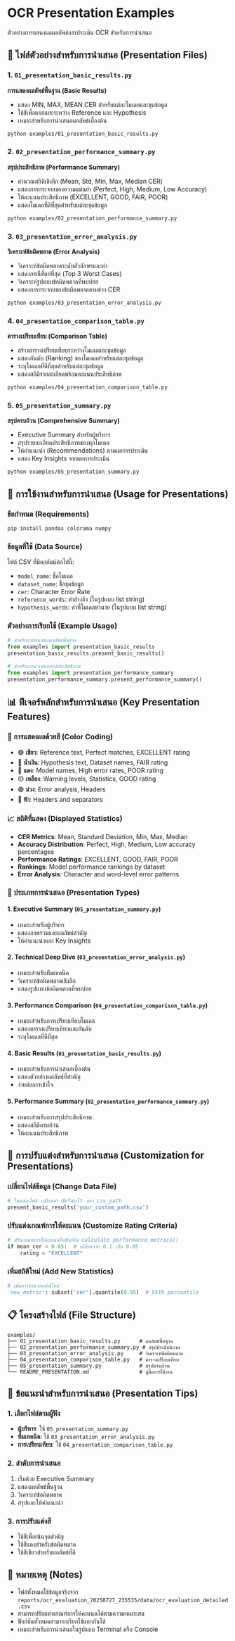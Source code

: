# OCR Presentation Examples

ตัวอย่างการแสดงผลผลลัพธ์การประเมิน OCR สำหรับการนำเสนอ

## 📁 ไฟล์ตัวอย่างสำหรับการนำเสนอ (Presentation Files)

### 1. `01_presentation_basic_results.py`
**การแสดงผลลัพธ์พื้นฐาน (Basic Results)**
- แสดง MIN, MAX, MEAN CER สำหรับแต่ละโมเดลและชุดข้อมูล
- ใช้สีเพื่อแยกแยะระหว่าง Reference และ Hypothesis
- เหมาะสำหรับการนำเสนอผลลัพธ์เบื้องต้น

```bash
python examples/01_presentation_basic_results.py
```

### 2. `02_presentation_performance_summary.py`
**สรุปประสิทธิภาพ (Performance Summary)**
- คำนวณสถิติเชิงลึก (Mean, Std, Min, Max, Median CER)
- แสดงการกระจายของความแม่นยำ (Perfect, High, Medium, Low Accuracy)
- ให้คะแนนประสิทธิภาพ (EXCELLENT, GOOD, FAIR, POOR)
- แสดงโมเดลที่ดีที่สุดสำหรับแต่ละชุดข้อมูล

```bash
python examples/02_presentation_performance_summary.py
```

### 3. `03_presentation_error_analysis.py`
**วิเคราะห์ข้อผิดพลาด (Error Analysis)**
- วิเคราะห์ข้อผิดพลาดระดับตัวอักษรและคำ
- แสดงกรณีที่แย่ที่สุด (Top 3 Worst Cases)
- วิเคราะห์รูปแบบข้อผิดพลาดที่พบบ่อย
- แสดงการกระจายของข้อผิดพลาดตามช่วง CER

```bash
python examples/03_presentation_error_analysis.py
```

### 4. `04_presentation_comparison_table.py`
**ตารางเปรียบเทียบ (Comparison Table)**
- สร้างตารางเปรียบเทียบระหว่างโมเดลและชุดข้อมูล
- แสดงอันดับ (Ranking) ของโมเดลสำหรับแต่ละชุดข้อมูล
- ระบุโมเดลที่ดีที่สุดสำหรับแต่ละชุดข้อมูล
- แสดงสถิติรายละเอียดพร้อมคะแนนประสิทธิภาพ

```bash
python examples/04_presentation_comparison_table.py
```

### 5. `05_presentation_summary.py`
**สรุปครบถ้วน (Comprehensive Summary)**
- Executive Summary สำหรับผู้บริหาร
- สรุปรายละเอียดประสิทธิภาพของทุกโมเดล
- ให้คำแนะนำ (Recommendations) ตามผลการประเมิน
- แสดง Key Insights จากผลการประเมิน

```bash
python examples/05_presentation_summary.py
```

## 🎯 การใช้งานสำหรับการนำเสนอ (Usage for Presentations)

### ข้อกำหนด (Requirements)
```bash
pip install pandas colorama numpy
```

### ข้อมูลที่ใช้ (Data Source)
ไฟล์ CSV ที่มีคอลัมน์ต่อไปนี้:
- `model_name`: ชื่อโมเดล
- `dataset_name`: ชื่อชุดข้อมูล
- `cer`: Character Error Rate
- `reference_words`: คำอ้างอิง (ในรูปแบบ list string)
- `hypothesis_words`: คำที่โมเดลทำนาย (ในรูปแบบ list string)

### ตัวอย่างการเรียกใช้ (Example Usage)

```python
# สำหรับการนำเสนอผลลัพธ์พื้นฐาน
from examples import presentation_basic_results
presentation_basic_results.present_basic_results()

# สำหรับการนำเสนอสรุปประสิทธิภาพ
from examples import presentation_performance_summary
presentation_performance_summary.present_performance_summary()
```

## 📊 ฟีเจอร์หลักสำหรับการนำเสนอ (Key Presentation Features)

### 🎨 การแสดงผลด้วยสี (Color Coding)
- 🟢 **เขียว**: Reference text, Perfect matches, EXCELLENT rating
- 🔵 **น้ำเงิน**: Hypothesis text, Dataset names, FAIR rating
- 🔴 **แดง**: Model names, High error rates, POOR rating
- 🟡 **เหลือง**: Warning levels, Statistics, GOOD rating
- 🟣 **ม่วง**: Error analysis, Headers
- 🔵 **ฟ้า**: Headers and separators

### 📈 สถิติที่แสดง (Displayed Statistics)
- **CER Metrics**: Mean, Standard Deviation, Min, Max, Median
- **Accuracy Distribution**: Perfect, High, Medium, Low accuracy percentages
- **Performance Ratings**: EXCELLENT, GOOD, FAIR, POOR
- **Rankings**: Model performance rankings by dataset
- **Error Analysis**: Character and word-level error patterns

### 🎯 ประเภทการนำเสนอ (Presentation Types)

#### 1. **Executive Summary** (`05_presentation_summary.py`)
- เหมาะสำหรับผู้บริหาร
- แสดงภาพรวมและผลลัพธ์สำคัญ
- ให้คำแนะนำและ Key Insights

#### 2. **Technical Deep Dive** (`03_presentation_error_analysis.py`)
- เหมาะสำหรับทีมเทคนิค
- วิเคราะห์ข้อผิดพลาดเชิงลึก
- แสดงรูปแบบข้อผิดพลาดที่พบบ่อย

#### 3. **Performance Comparison** (`04_presentation_comparison_table.py`)
- เหมาะสำหรับการเปรียบเทียบโมเดล
- แสดงตารางเปรียบเทียบและอันดับ
- ระบุโมเดลที่ดีที่สุด

#### 4. **Basic Results** (`01_presentation_basic_results.py`)
- เหมาะสำหรับการนำเสนอเบื้องต้น
- แสดงตัวอย่างผลลัพธ์ที่สำคัญ
- ง่ายต่อการเข้าใจ

#### 5. **Performance Summary** (`02_presentation_performance_summary.py`)
- เหมาะสำหรับการสรุปประสิทธิภาพ
- แสดงสถิติครบถ้วน
- ให้คะแนนประสิทธิภาพ

## 🔧 การปรับแต่งสำหรับการนำเสนอ (Customization for Presentations)

### เปลี่ยนไฟล์ข้อมูล (Change Data File)
```python
# ในแต่ละไฟล์ เปลี่ยนค่า default ของ csv_path
present_basic_results('your_custom_path.csv')
```

### ปรับแต่งเกณฑ์การให้คะแนน (Customize Rating Criteria)
```python
# ปรับเกณฑ์การให้คะแนนในฟังก์ชัน calculate_performance_metrics()
if mean_cer < 0.05:  # เปลี่ยนจาก 0.1 เป็น 0.05
    rating = "EXCELLENT"
```

### เพิ่มสถิติใหม่ (Add New Statistics)
```python
# เพิ่มการคำนวณสถิติใหม่
'new_metric': subset['cer'].quantile(0.95)  # 95th percentile
```

## 📋 โครงสร้างไฟล์ (File Structure)

```
examples/
├── 01_presentation_basic_results.py      # ผลลัพธ์พื้นฐาน
├── 02_presentation_performance_summary.py # สรุปประสิทธิภาพ
├── 03_presentation_error_analysis.py     # วิเคราะห์ข้อผิดพลาด
├── 04_presentation_comparison_table.py   # ตารางเปรียบเทียบ
├── 05_presentation_summary.py            # สรุปครบถ้วน
└── README_PRESENTATION.md                # คู่มือการใช้งาน
```

## 🎯 ข้อแนะนำสำหรับการนำเสนอ (Presentation Tips)

### 1. **เลือกไฟล์ตามผู้ฟัง**
- **ผู้บริหาร**: ใช้ `05_presentation_summary.py`
- **ทีมเทคนิค**: ใช้ `03_presentation_error_analysis.py`
- **การเปรียบเทียบ**: ใช้ `04_presentation_comparison_table.py`

### 2. **ลำดับการนำเสนอ**
1. เริ่มด้วย Executive Summary
2. แสดงผลลัพธ์พื้นฐาน
3. วิเคราะห์ข้อผิดพลาด
4. สรุปและให้คำแนะนำ

### 3. **การปรับแต่งสี**
- ใช้สีเพื่อเน้นจุดสำคัญ
- ใช้สีแดงสำหรับข้อผิดพลาด
- ใช้สีเขียวสำหรับผลลัพธ์ที่ดี

## 📝 หมายเหตุ (Notes)

- ไฟล์ทั้งหมดใช้ข้อมูลจริงจาก `reports/ocr_evaluation_20250727_235535/data/ocr_evaluation_detailed.csv`
- สามารถปรับแต่งเกณฑ์การให้คะแนนได้ตามความเหมาะสม
- ฟังก์ชันทั้งหมดสามารถเรียกใช้แยกกันได้
- เหมาะสำหรับการนำเสนอในรูปแบบ Terminal หรือ Console 